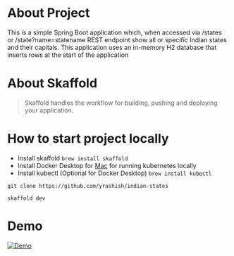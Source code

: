 # About Project
This is a simple Spring Boot application which, when accessed via /states or /state?name=statename REST endpoint show all or specific Indian states and their capitals. This application uses an in-memory H2 database that inserts rows at the start of the application

# About Skaffold
> Skaffold handles the workflow for building, pushing and deploying your application.

# How to start project locally
 * Install skaffold
    `brew install skaffold`
 * Install Docker Desktop for [Mac](https://www.docker.com/products/docker-desktop) for running kubernetes locally
 * Install kubectl (Optional for Docker Desktop)
 `brew install kubectl`

`git clone https://github.com/yrashish/indian-states`

`skaffold dev`

# Demo
[![Demo](https://img.youtube.com/vi/KR8DqxaOGBw/2.jpg)](https://www.youtube.com/watch?v=KR8DqxaOGBw)

